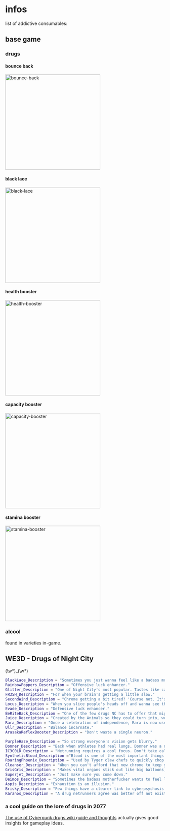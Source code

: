 # infos

list of addictive consumables:

## base game

### drugs

#### bounce back

<img src="screenshots/bounce-back.png" alt="bounce-back" width="300"/>

#### black lace

<img src="screenshots/black-lace.png" alt="black-lace" width="300"/>

#### health booster

<img src="screenshots/health-booster.png" alt="health-booster" width="300"/>

#### capacity booster

<img src="screenshots/capacity-booster.png" alt="capacity-booster" width="300"/>

#### stamina booster

<img src="screenshots/stamina-booster.png" alt="stamina-booster" width="300"/>

### alcool

found in varieties in-game.

## WE3D - Drugs of Night City

(\w*)_(\w*)

```lua
BlackLace_Description = "Sometimes you just wanna feel like a badass motherfucker."
RainbowPoppers_Description = "Offensive luck enhancer."
Glitter_Description = "One of Night City's most popular. Tastes like candy, makes you feel like candy."
FR3SH_Description = "For when your brain's getting a little slow."
SecondWind_Description = "Chrome getting a bit tired? 'Course not. It's chrome."
Locus_Description = "When you slice people's heads off and wanna see them fly a little farther."
Evade_Description = "Defensive luck enhancer."
BeRiteBack_Description = "One of the few drugs NC has to offer that might actually increase your lifespan."
Juice_Description = "Created by the Animals so they could turn into, well, ya know."
Rara_Description = "Once a celebration of independence, Rara is now used to fight for it."
Ullr_Description = "Balance incarnate."
ArasakaReflexBooster_Description = "Don't waste a single neuron."

PurpleHaze_Description = "So strong everyone's vision gets blurry."
Donner_Description = "Back when athletes had real lungs, Donner was a necessity for every marathoner out there."
IC3C0LD_Description = "Netrunning requires a cool focus. Don't take calm for granted."
SyntheticBlood_Description ="Blood is one of the most important things in the world to us. So why not carry some extra?"
RoaringPhoenix_Description = "Used by Tyger claw chefs to quickly chop up sushi. And sometimes people."
Cleanser_Description = "When you can't afford that new chrome to keep you safe against acid rain, jam this into your abdomen."
GrisGris_Description = "Makes vital organs stick out like big balloons, just ready to be popped."
Superjet_Description = "Just make sure you come down."
Deimos_Description = "Sometimes the badass motherfucker wants to feel like you."
Aspis_Description = "Exhaustion is an illusion."
Brisky_Description = "Few things have a clearer link to cyberpsychosis..."
Karanos_Description = "A drug netrunners agree was better off not existing."
```

### a cool guide on the lore of drugs in 2077

[The use of Cyberpunk drugs wiki guide and thoughts](https://www.unfinishedman.com/the-use-of-cyberpunk-drugs-wiki-guide-and-thoughts/) actually gives good insights for gameplay ideas.
